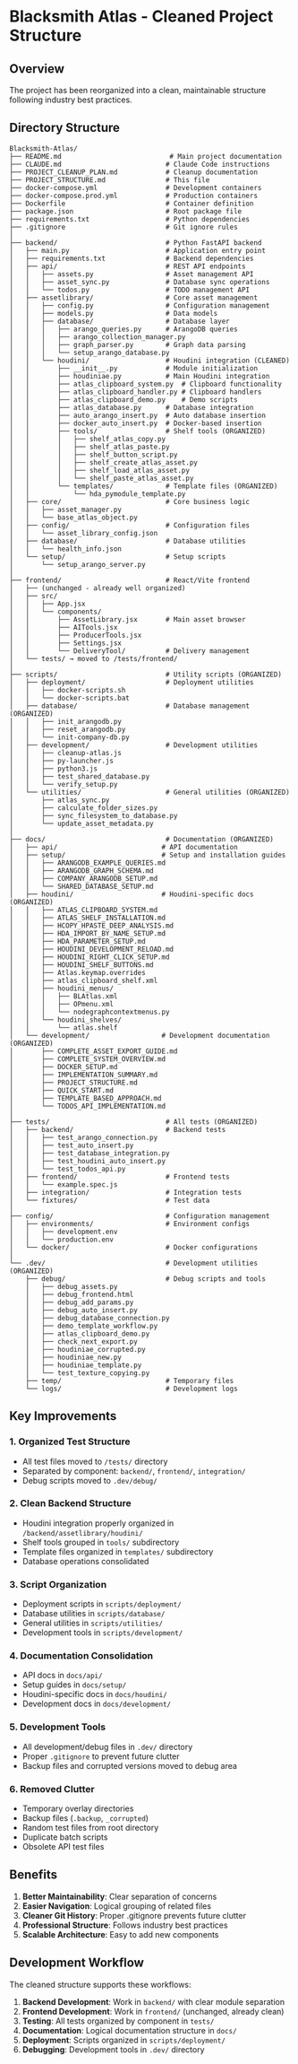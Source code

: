 # Blacksmith Atlas - Cleaned Project Structure

## Overview
The project has been reorganized into a clean, maintainable structure following industry best practices.

## Directory Structure

```
Blacksmith-Atlas/
├── README.md                           # Main project documentation
├── CLAUDE.md                          # Claude Code instructions
├── PROJECT_CLEANUP_PLAN.md            # Cleanup documentation
├── PROJECT_STRUCTURE.md               # This file
├── docker-compose.yml                 # Development containers
├── docker-compose.prod.yml            # Production containers
├── Dockerfile                         # Container definition
├── package.json                       # Root package file
├── requirements.txt                   # Python dependencies
├── .gitignore                         # Git ignore rules
│
├── backend/                           # Python FastAPI backend
│   ├── main.py                        # Application entry point
│   ├── requirements.txt               # Backend dependencies
│   ├── api/                           # REST API endpoints
│   │   ├── assets.py                  # Asset management API
│   │   ├── asset_sync.py              # Database sync operations
│   │   └── todos.py                   # TODO management API
│   ├── assetlibrary/                  # Core asset management
│   │   ├── config.py                  # Configuration management
│   │   ├── models.py                  # Data models
│   │   ├── database/                  # Database layer
│   │   │   ├── arango_queries.py      # ArangoDB queries
│   │   │   ├── arango_collection_manager.py
│   │   │   ├── graph_parser.py        # Graph data parsing
│   │   │   └── setup_arango_database.py
│   │   └── houdini/                   # Houdini integration (CLEANED)
│   │       ├── __init__.py            # Module initialization
│   │       ├── houdiniae.py           # Main Houdini integration
│   │       ├── atlas_clipboard_system.py  # Clipboard functionality
│   │       ├── atlas_clipboard_handler.py # Clipboard handlers
│   │       ├── atlas_clipboard_demo.py    # Demo scripts
│   │       ├── atlas_database.py      # Database integration
│   │       ├── auto_arango_insert.py  # Auto database insertion
│   │       ├── docker_auto_insert.py  # Docker-based insertion
│   │       ├── tools/                 # Shelf tools (ORGANIZED)
│   │       │   ├── shelf_atlas_copy.py
│   │       │   ├── shelf_atlas_paste.py
│   │       │   ├── shelf_button_script.py
│   │       │   ├── shelf_create_atlas_asset.py
│   │       │   ├── shelf_load_atlas_asset.py
│   │       │   └── shelf_paste_atlas_asset.py
│   │       └── templates/             # Template files (ORGANIZED)
│   │           └── hda_pymodule_template.py
│   ├── core/                          # Core business logic
│   │   ├── asset_manager.py
│   │   └── base_atlas_object.py
│   ├── config/                        # Configuration files
│   │   └── asset_library_config.json
│   ├── database/                      # Database utilities
│   │   └── health_info.json
│   └── setup/                         # Setup scripts
│       └── setup_arango_server.py
│
├── frontend/                          # React/Vite frontend
│   ├── (unchanged - already well organized)
│   ├── src/
│   │   ├── App.jsx
│   │   └── components/
│   │       ├── AssetLibrary.jsx       # Main asset browser
│   │       ├── AITools.jsx
│   │       ├── ProducerTools.jsx
│   │       ├── Settings.jsx
│   │       └── DeliveryTool/          # Delivery management
│   └── tests/ → moved to /tests/frontend/
│
├── scripts/                           # Utility scripts (ORGANIZED)
│   ├── deployment/                    # Deployment utilities
│   │   ├── docker-scripts.sh
│   │   └── docker-scripts.bat
│   ├── database/                      # Database management (ORGANIZED)
│   │   ├── init_arangodb.py
│   │   ├── reset_arangodb.py
│   │   └── init-company-db.py
│   ├── development/                   # Development utilities
│   │   ├── cleanup-atlas.js
│   │   ├── py-launcher.js
│   │   ├── python3.js
│   │   ├── test_shared_database.py
│   │   └── verify_setup.py
│   └── utilities/                     # General utilities (ORGANIZED)
│       ├── atlas_sync.py
│       ├── calculate_folder_sizes.py
│       ├── sync_filesystem_to_database.py
│       └── update_asset_metadata.py
│
├── docs/                              # Documentation (ORGANIZED)
│   ├── api/                          # API documentation
│   ├── setup/                        # Setup and installation guides
│   │   ├── ARANGODB_EXAMPLE_QUERIES.md
│   │   ├── ARANGODB_GRAPH_SCHEMA.md
│   │   ├── COMPANY_ARANGODB_SETUP.md
│   │   └── SHARED_DATABASE_SETUP.md
│   ├── houdini/                      # Houdini-specific docs (ORGANIZED)
│   │   ├── ATLAS_CLIPBOARD_SYSTEM.md
│   │   ├── ATLAS_SHELF_INSTALLATION.md
│   │   ├── HCOPY_HPASTE_DEEP_ANALYSIS.md
│   │   ├── HDA_IMPORT_BY_NAME_SETUP.md
│   │   ├── HDA_PARAMETER_SETUP.md
│   │   ├── HOUDINI_DEVELOPMENT_RELOAD.md
│   │   ├── HOUDINI_RIGHT_CLICK_SETUP.md
│   │   ├── HOUDINI_SHELF_BUTTONS.md
│   │   ├── Atlas.keymap.overrides
│   │   ├── atlas_clipboard_shelf.xml
│   │   ├── houdini_menus/
│   │   │   ├── BLAtlas.xml
│   │   │   ├── OPmenu.xml
│   │   │   └── nodegraphcontextmenus.py
│   │   └── houdini_shelves/
│   │       └── atlas.shelf
│   └── development/                  # Development documentation (ORGANIZED)
│       ├── COMPLETE_ASSET_EXPORT_GUIDE.md
│       ├── COMPLETE_SYSTEM_OVERVIEW.md
│       ├── DOCKER_SETUP.md
│       ├── IMPLEMENTATION_SUMMARY.md
│       ├── PROJECT_STRUCTURE.md
│       ├── QUICK_START.md
│       ├── TEMPLATE_BASED_APPROACH.md
│       └── TODOS_API_IMPLEMENTATION.md
│
├── tests/                             # All tests (ORGANIZED)
│   ├── backend/                       # Backend tests
│   │   ├── test_arango_connection.py
│   │   ├── test_auto_insert.py
│   │   ├── test_database_integration.py
│   │   ├── test_houdini_auto_insert.py
│   │   └── test_todos_api.py
│   ├── frontend/                      # Frontend tests
│   │   └── example.spec.js
│   ├── integration/                   # Integration tests
│   └── fixtures/                      # Test data
│
├── config/                            # Configuration management
│   ├── environments/                  # Environment configs
│   │   ├── development.env
│   │   └── production.env
│   └── docker/                        # Docker configurations
│
└── .dev/                              # Development utilities (ORGANIZED)
    ├── debug/                         # Debug scripts and tools
    │   ├── debug_assets.py
    │   ├── debug_frontend.html
    │   ├── debug_add_params.py
    │   ├── debug_auto_insert.py
    │   ├── debug_database_connection.py
    │   ├── demo_template_workflow.py
    │   ├── atlas_clipboard_demo.py
    │   ├── check_next_export.py
    │   ├── houdiniae_corrupted.py
    │   ├── houdiniae_new.py
    │   ├── houdiniae_template.py
    │   └── test_texture_copying.py
    ├── temp/                          # Temporary files
    └── logs/                          # Development logs
```

## Key Improvements

### 1. Organized Test Structure
- All test files moved to `/tests/` directory
- Separated by component: `backend/`, `frontend/`, `integration/`
- Debug scripts moved to `.dev/debug/`

### 2. Clean Backend Structure
- Houdini integration properly organized in `/backend/assetlibrary/houdini/`
- Shelf tools grouped in `tools/` subdirectory
- Template files organized in `templates/` subdirectory
- Database operations consolidated

### 3. Script Organization
- Deployment scripts in `scripts/deployment/`
- Database utilities in `scripts/database/`
- General utilities in `scripts/utilities/`
- Development tools in `scripts/development/`

### 4. Documentation Consolidation
- API docs in `docs/api/`
- Setup guides in `docs/setup/`
- Houdini-specific docs in `docs/houdini/`
- Development docs in `docs/development/`

### 5. Development Tools
- All development/debug files in `.dev/` directory
- Proper `.gitignore` to prevent future clutter
- Backup files and corrupted versions moved to debug area

### 6. Removed Clutter
- Temporary overlay directories
- Backup files (`.backup`, `_corrupted`)
- Random test files from root directory
- Duplicate batch scripts
- Obsolete API test files

## Benefits

1. **Better Maintainability**: Clear separation of concerns
2. **Easier Navigation**: Logical grouping of related files
3. **Cleaner Git History**: Proper .gitignore prevents future clutter
4. **Professional Structure**: Follows industry best practices
5. **Scalable Architecture**: Easy to add new components

## Development Workflow

The cleaned structure supports these workflows:

1. **Backend Development**: Work in `backend/` with clear module separation
2. **Frontend Development**: Work in `frontend/` (unchanged, already clean)
3. **Testing**: All tests organized by component in `tests/`
4. **Documentation**: Logical documentation structure in `docs/`
5. **Deployment**: Scripts organized in `scripts/deployment/`
6. **Debugging**: Development tools in `.dev/` directory